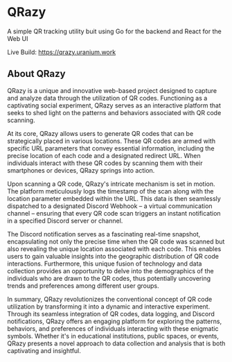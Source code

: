 # QRazy
A simple QR tracking utility buit using Go for the backend and React for the Web UI

Live Build: https://qrazy.uranium.work

## About QRazy
QRazy is a unique and innovative web-based project designed to capture and analyze data through the utilization of QR codes. Functioning as a captivating social experiment, QRazy serves as an interactive platform that seeks to shed light on the patterns and behaviors associated with QR code scanning.

At its core, QRazy allows users to generate QR codes that can be strategically placed in various locations. These QR codes are armed with specific URL parameters that convey essential information, including the precise location of each code and a designated redirect URL. When individuals interact with these QR codes by scanning them with their smartphones or devices, QRazy springs into action.

Upon scanning a QR code, QRazy's intricate mechanism is set in motion. The platform meticulously logs the timestamp of the scan along with the location parameter embedded within the URL. This data is then seamlessly dispatched to a designated Discord Webhook – a virtual communication channel – ensuring that every QR code scan triggers an instant notification in a specified Discord server or channel.

The Discord notification serves as a fascinating real-time snapshot, encapsulating not only the precise time when the QR code was scanned but also revealing the unique location associated with each code. This enables users to gain valuable insights into the geographic distribution of QR code interactions. Furthermore, this unique fusion of technology and data collection provides an opportunity to delve into the demographics of the individuals who are drawn to the QR codes, thus potentially uncovering trends and preferences among different user groups.

In summary, QRazy revolutionizes the conventional concept of QR code utilization by transforming it into a dynamic and interactive experiment. Through its seamless integration of QR codes, data logging, and Discord notifications, QRazy offers an engaging platform for exploring the patterns, behaviors, and preferences of individuals interacting with these enigmatic symbols. Whether it's in educational institutions, public spaces, or events, QRazy presents a novel approach to data collection and analysis that is both captivating and insightful.
